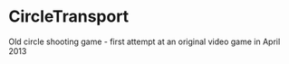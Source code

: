 CircleTransport
===============

Old circle shooting game - first attempt at an original video game in April 2013
